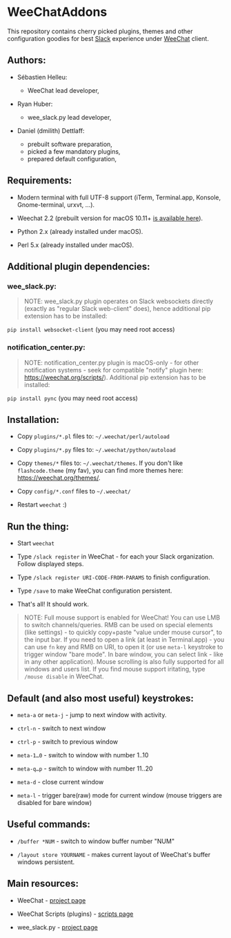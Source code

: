 # WeeChatAddons

This repository contains cherry picked plugins, themes and other configuration goodies for best [Slack](https://slack.com/) experience under [WeeChat](https://weechat.org/) client.


## Authors:


* Sébastien Helleu:
    - WeeChat lead developer,

* Ryan Huber:
    - wee_slack.py lead developer,

* Daniel (dmilith) Dettlaff:
    - prebuilt software preparation,
    - picked a few mandatory plugins,
    - prepared default configuration,


## Requirements:

* Modern terminal with full UTF-8 support (iTerm, Terminal.app, Konsole, Gnome-terminal, urxvt, …).

* Weechat 2.2 (prebuilt version for macOS 10.11+ [is available here](http://software.verknowsys.com/binary/Darwin-10.11-x86_64/Weechat-2.2-Darwin-10.11-x86_64.txz)).

* Python 2.x (already installed under macOS).

* Perl 5.x (already installed under macOS).


## Additional plugin dependencies:

### wee_slack.py:

> NOTE: wee_slack.py plugin operates on Slack websockets directly (exactly as "regular Slack web-client" does), hence additional pip extension has to be installed:

`pip install websocket-client` (you may need root access)


### notification_center.py:

> NOTE: notification_center.py plugin is macOS-only - for other notification systems - seek for compatible "notify" plugin here: https://weechat.org/scripts/). Additional pip extension has to be installed:

`pip install pync` (you may need root access)


## Installation:

* Copy `plugins/*.pl` files to: `~/.weechat/perl/autoload`

* Copy `plugins/*.py` files to: `~/.weechat/python/autoload`

* Copy `themes/*` files to: `~/.weechat/themes`. If you don't like `flashcode.theme` (my fav), you can find more themes here: https://weechat.org/themes/.

* Copy `config/*.conf` files to `~/.weechat/`

* Restart `weechat` :)


## Run the thing:

* Start `weechat`

* Type `/slack register` in WeeChat - for each your Slack organization. Follow displayed steps.

* Type `/slack register URI-CODE-FROM-PARAMS` to finish configuration.

* Type `/save` to make WeeChat configuration persistent.

* That's all! It should work.

> NOTE: Full mouse support is enabled for WeeChat!
>       You can use LMB to switch channels/queries.
>       RMB can be used on special elements (like settings) -
>       to quickly copy+paste "value under mouse cursor", to the input bar.
>       If you need to open a link (at least in Terminal.app) - you can use `fn` key
>       and RMB on URI, to open it (or use `meta-l` keystroke to trigger window "bare mode". In bare window, you can select link - like in any other application).
>       Mouse scrolling is also fully supported for all windows and users list.
>       If you find mouse support iritating, type `/mouse disable` in WeeChat.


## Default (and also most useful) keystrokes:

* `meta-a` or `meta-j` - jump to next window with activity.

* `ctrl-n` - switch to next window

* `ctrl-p` - switch to previous window

* `meta-1…0` - switch to window with number 1..10

* `meta-q…p` - switch to window with number 11..20

* `meta-d` - close current window

* `meta-l` - trigger bare(raw) mode for current window (mouse triggers are disabled for bare window)


## Useful commands:

* `/buffer *NUM` - switch to window buffer number "NUM"

* `/layout store YOURNAME` - makes current layout of WeeChat's buffer windows persistent.


## Main resources:

* WeeChat - [project page](https://weechat.org/)

* WeeChat Scripts (plugins) - [scripts page](https://weechat.org/scripts/)

* wee_slack.py - [project page](https://github.com/wee-slack/wee-slack)
